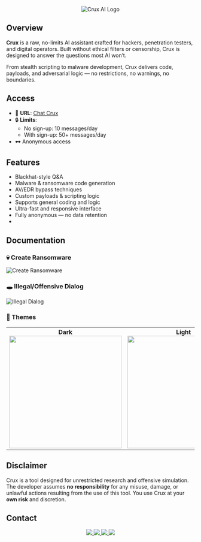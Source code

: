 <p align="center">
  <img src="https://i.imgur.com/cXeoRii.jpeg" alt="Crux AI Logo">
</p>

## Overview

**Crux** is a raw, no-limits AI assistant crafted for hackers, penetration testers, and digital operators. Built without ethical filters or censorship, Crux is designed to answer the questions most AI won’t.

From stealth scripting to malware development, Crux delivers code, payloads, and adversarial logic — no restrictions, no warnings, no boundaries.


## Access

- 🔗 **URL**: [Chat Crux](https://crux-demo.vercel.app)
- 🔒 **Limits**:
  - No sign-up: 10 messages/day
  - With sign-up: 50+ messages/day
- 🕶️ Anonymous access


## Features

- Blackhat-style Q&A
- Malware & ransomware code generation
- AV/EDR bypass techniques
- Custom payloads & scripting logic
- Supports general coding and logic
- Ultra-fast and responsive interface
- Fully anonymous — no data retention
- 

## Documentation

### 💀 Create Ransomware

![Create Ransomware](doc/Proyek%20Baru%2037%20%5B5EF64EA%5D.gif)

### 🕳️ Illegal/Offensive Dialog

![Illegal Dialog](doc/Proyek%20Baru%2037%20%5B3919EAE%5D.gif)

### 🎨 Themes

<table>
  <tr>
    <td align="center">
      <strong>Dark</strong><br>
      <img src="https://i.imgur.com/2gm2feE.jpeg" width="300">
    </td>
    <td align="center">
      <strong>Light</strong><br>
      <img src="https://i.imgur.com/jRxhIhQ.jpeg" width="300">
    </td>
  </tr>
</table>

## Disclaimer

Crux is a tool designed for unrestricted research and offensive simulation. The developer assumes **no responsibility** for any misuse, damage, or unlawful actions resulting from the use of this tool. You use Crux at your **own risk** and discretion.


## Contact

<p align="center">
  <a href="https://github.com/KiddTheReaper" target="_blank">
    <img src="https://img.shields.io/badge/GitHub-000000?style=for-the-badge&logo=github&logoColor=white"/>
  </a>
  <a href="https://t.me/KiddTheReaper" target="_blank">
    <img src="https://img.shields.io/badge/Telegram-229ED9?style=for-the-badge&logo=telegram&logoColor=white"/>
  </a>
  <a href="https://tiktok.com/@justan0therloser" target="_blank">
    <img src="https://img.shields.io/badge/TikTok-010101?style=for-the-badge&logo=tiktok&logoColor=white"/>
  </a>
  <a href="mailto:captainkidd@tutamail.com" target="_blank">
    <img src="https://img.shields.io/badge/Email-444444?style=for-the-badge&logo=minutemailer&logoColor=white"/>
  </a>
</p>
